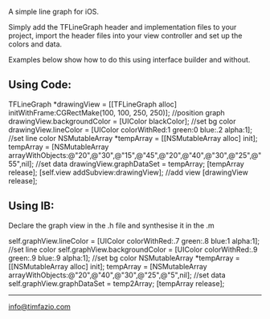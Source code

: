 A simple line graph for iOS.

Simply add the TFLineGraph header and implementation files to your project, import the header files into your view controller and set up the colors and data. 

Examples below show how to do this using interface builder and without.

Using Code:
-----------------
TFLineGraph *drawingView = [[TFLineGraph alloc] initWithFrame:CGRectMake(100, 100, 250, 250)]; //position graph
    drawingView.backgroundColor = [UIColor blackColor]; //set bg color
    drawingView.lineColor = [UIColor colorWithRed:1 green:0 blue:.2 alpha:1]; //set line color
    NSMutableArray *tempArray = [[NSMutableArray alloc] init];
    tempArray = [NSMutableArray arrayWithObjects:@"20",@"30",@"15",@"45",@"20",@"40",@"30",@"25",@"55",nil]; //set data
    drawingView.graphDataSet = tempArray;
    [tempArray release];
    [self.view addSubview:drawingView]; //add view
    [drawingView release];


Using IB:
-----------------
Declare the graph view in the .h file and synthesise it in the .m

self.graphView.lineColor = [UIColor colorWithRed:.7 green:.8 blue:1 alpha:1]; //set line color
    self.graphView.backgroundColor = [UIColor colorWithRed:.9 green:.9 blue:.9 alpha:1]; //set bg color
    NSMutableArray *tempArray = [[NSMutableArray alloc] init];
    tempArray = [NSMutableArray arrayWithObjects:@"20",@"40",@"30",@"25",@"5",nil]; //set data
    self.graphView.graphDataSet = temp2Array;
    [tempArray release];

-----------------
info@timfazio.com